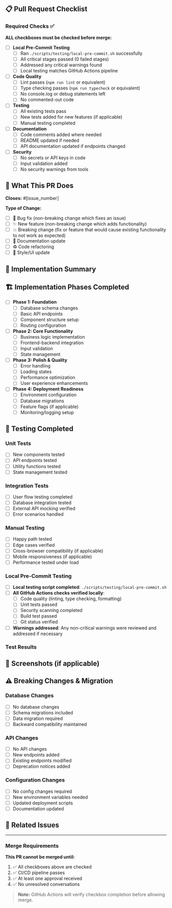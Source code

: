 ## 📋 Pull Request Checklist

### Required Checks ✅
**ALL checkboxes must be checked before merge:**

- [ ] **Local Pre-Commit Testing**
  - [ ] Ran `./scripts/testing/local-pre-commit.sh` successfully
  - [ ] All critical stages passed (0 failed stages)
  - [ ] Addressed any critical warnings found
  - [ ] Local testing matches GitHub Actions pipeline

- [ ] **Code Quality**
  - [ ] Lint passes (`npm run lint` or equivalent)
  - [ ] Type checking passes (`npm run typecheck` or equivalent)
  - [ ] No console.log or debug statements left
  - [ ] No commented-out code

- [ ] **Testing**
  - [ ] All existing tests pass
  - [ ] New tests added for new features (if applicable)
  - [ ] Manual testing completed

- [ ] **Documentation**
  - [ ] Code comments added where needed
  - [ ] README updated if needed
  - [ ] API documentation updated if endpoints changed

- [ ] **Security**
  - [ ] No secrets or API keys in code
  - [ ] Input validation added
  - [ ] No security warnings from tools

## 🎯 What This PR Does

**Closes:** #[issue_number]

**Type of Change:**
- [ ] 🐛 Bug fix (non-breaking change which fixes an issue)
- [ ] ✨ New feature (non-breaking change which adds functionality)
- [ ] 💥 Breaking change (fix or feature that would cause existing functionality to not work as expected)
- [ ] 📝 Documentation update
- [ ] ♻️ Code refactoring
- [ ] 🎨 Style/UI update

## 📝 Implementation Summary
<!-- Brief description of HOW the changes were implemented -->

## 🏗️ Implementation Phases Completed
<!-- Check off the phases that were completed in this PR -->
- [ ] **Phase 1: Foundation**
  - [ ] Database schema changes
  - [ ] Basic API endpoints
  - [ ] Component structure setup
  - [ ] Routing configuration

- [ ] **Phase 2: Core Functionality**
  - [ ] Business logic implementation
  - [ ] Frontend-backend integration
  - [ ] Input validation
  - [ ] State management

- [ ] **Phase 3: Polish & Quality**
  - [ ] Error handling
  - [ ] Loading states
  - [ ] Performance optimization
  - [ ] User experience enhancements

- [ ] **Phase 4: Deployment Readiness**
  - [ ] Environment configuration
  - [ ] Database migrations
  - [ ] Feature flags (if applicable)
  - [ ] Monitoring/logging setup

## 🧪 Testing Completed

### Unit Tests
- [ ] New components tested
- [ ] API endpoints tested
- [ ] Utility functions tested
- [ ] State management tested

### Integration Tests
- [ ] User flow testing completed
- [ ] Database integration tested
- [ ] External API mocking verified
- [ ] Error scenarios handled

### Manual Testing
- [ ] Happy path tested
- [ ] Edge cases verified
- [ ] Cross-browser compatibility (if applicable)
- [ ] Mobile responsiveness (if applicable)
- [ ] Performance tested under load

### Local Pre-Commit Testing
- [ ] **Local testing script completed**: `./scripts/testing/local-pre-commit.sh`
- [ ] **All GitHub Actions checks verified locally**:
  - [ ] Code quality (linting, type checking, formatting)
  - [ ] Unit tests passed
  - [ ] Security scanning completed
  - [ ] Build test passed
  - [ ] Git status verified
- [ ] **Warnings addressed**: Any non-critical warnings were reviewed and addressed if necessary

### Test Results
<!-- Describe specific test results and any issues found/resolved -->

## 📸 Screenshots (if applicable)
<!-- Add screenshots to help explain your changes -->

## ⚠️ Breaking Changes & Migration
<!-- List any breaking changes and required migration steps -->

### Database Changes
- [ ] No database changes
- [ ] Schema migrations included
- [ ] Data migration required
- [ ] Backward compatibility maintained

### API Changes
- [ ] No API changes
- [ ] New endpoints added
- [ ] Existing endpoints modified
- [ ] Deprecation notices added

### Configuration Changes
- [ ] No config changes required
- [ ] New environment variables needed
- [ ] Updated deployment scripts
- [ ] Documentation updated

## 🔄 Related Issues
<!-- Link any related issues besides the one being closed -->

---

### Merge Requirements
**This PR cannot be merged until:**
1. ✅ All checkboxes above are checked
2. ✅ CI/CD pipeline passes
3. ✅ At least one approval received
4. ✅ No unresolved conversations

> **Note:** GitHub Actions will verify checkbox completion before allowing merge.